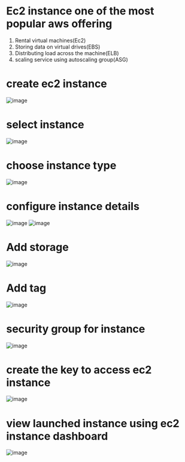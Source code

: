 
# Ec2 instance one of the most popular aws offering

1. Rental virtual machines(Ec2)
2. Storing data on virtual drives(EBS)
3. Distributing load across the machine(ELB)
4. scaling service using autoscaling group(ASG)


# create ec2 instance

![image](https://user-images.githubusercontent.com/42309948/146666290-df814cd5-3661-4338-ad5e-594b9750b219.png)

# select instance

  ![image](https://user-images.githubusercontent.com/42309948/146666319-51406857-393f-4852-b675-28b0566fd072.png)

# choose instance type

  ![image](https://user-images.githubusercontent.com/42309948/146666348-907b09fe-2afb-4070-8ef5-70eb4a2b7936.png)

# configure instance details

 ![image](https://user-images.githubusercontent.com/42309948/146666403-9a6a300b-700b-4a9a-8a3d-19fee4d58b66.png)
 ![image](https://user-images.githubusercontent.com/42309948/146666448-8fb6b247-984e-4900-bd94-2da988c48eae.png)
 
 # Add storage
 
   ![image](https://user-images.githubusercontent.com/42309948/146666502-f3ce6b87-9689-4168-99b2-1e956c0fc105.png)

# Add tag

 ![image](https://user-images.githubusercontent.com/42309948/146666550-5e6dc4d2-2c7f-4e95-82d9-ba47a3d8f656.png)

# security group for instance

  ![image](https://user-images.githubusercontent.com/42309948/146666593-24602a4f-338c-4392-b7de-1575ca415109.png)
  
  
# create the key to access ec2 instance

  ![image](https://user-images.githubusercontent.com/42309948/146666641-29a23cf1-2e16-4b10-bf75-2a5323e49d3b.png)
  
  
  # view launched instance using ec2 instance dashboard
  
  ![image](https://user-images.githubusercontent.com/42309948/146666672-5ad333e9-3a1c-4bf6-9dd5-2c8d71be52b7.png)

  





